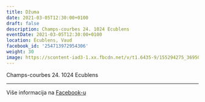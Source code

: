 ```yaml
---
title: Džuma
date: 2021-03-05T12:30:00+0100
draft: false
description: Champs-courbes 24. 1024 Ecublens
eventDate: 2021-03-05T12:30:00+0100
location: Écublens, Vaud
facebook_id: '254713972954306'
weight: 30
image: https://scontent-iad3-1.xx.fbcdn.net/v/t1.6435-9/155294275_3695079563921169_4909597834044538694_n.jpg?_nc_cat=101&ccb=1-7&_nc_sid=9e60e4&_nc_ohc=_lC0fkVE_CoQ7kNvwFBaboe&_nc_oc=AdnWY1rl00mKI9g7eTZ82ZHNARNCjGjatk-rPdS_ewSSFSnHYycFaVnZUskI-EVnwgA&_nc_zt=23&_nc_ht=scontent-iad3-1.xx&edm=ABTKTjYEAAAA&_nc_gid=a1fMEm4tcMsN7nDu0ZZhhw&oh=00_AfZ9NgG-DHnJkEBIXg9szERPvD9OdcgxUVDRcDhJoglisg&oe=68F047DB
---
```


Champs-courbes 24. 1024 Ecublens

---

Više informacija na [Facebook-u](https://facebook.com/events/254713972954306)